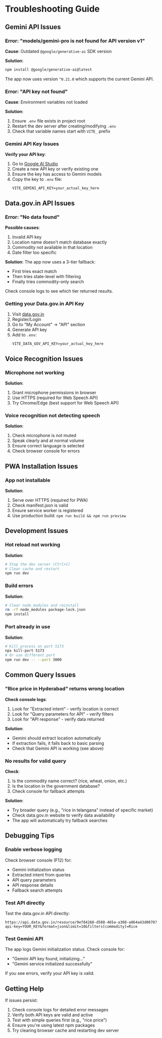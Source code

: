 # Troubleshooting Guide

## Gemini API Issues

### Error: "models/gemini-pro is not found for API version v1"

**Cause**: Outdated `@google/generative-ai` SDK version

**Solution**: 
```bash
npm install @google/generative-ai@latest
```

The app now uses version `^0.21.0` which supports the current Gemini API.

### Error: "API key not found"

**Cause**: Environment variables not loaded

**Solution**:
1. Ensure `.env` file exists in project root
2. Restart the dev server after creating/modifying `.env`
3. Check that variable names start with `VITE_` prefix

### Gemini API Key Issues

**Verify your API key**:
1. Go to [Google AI Studio](https://makersuite.google.com/app/apikey)
2. Create a new API key or verify existing one
3. Ensure the key has access to Gemini models
4. Copy the key to `.env` file:
   ```
   VITE_GEMINI_API_KEY=your_actual_key_here
   ```

## Data.gov.in API Issues

### Error: "No data found"

**Possible causes**:
1. Invalid API key
2. Location name doesn't match database exactly
3. Commodity not available in that location
4. Date filter too specific

**Solution**:
The app now uses a 3-tier fallback:
- First tries exact match
- Then tries state-level with filtering
- Finally tries commodity-only search

Check console logs to see which tier returned results.

### Getting your Data.gov.in API Key

1. Visit [data.gov.in](https://data.gov.in)
2. Register/Login
3. Go to "My Account" → "API" section
4. Generate API key
5. Add to `.env`:
   ```
   VITE_DATA_GOV_API_KEY=your_actual_key_here
   ```

## Voice Recognition Issues

### Microphone not working

**Solution**:
1. Grant microphone permissions in browser
2. Use HTTPS (required for Web Speech API)
3. Try Chrome/Edge (best support for Web Speech API)

### Voice recognition not detecting speech

**Solution**:
1. Check microphone is not muted
2. Speak clearly and at normal volume
3. Ensure correct language is selected
4. Check browser console for errors

## PWA Installation Issues

### App not installable

**Solution**:
1. Serve over HTTPS (required for PWA)
2. Check manifest.json is valid
3. Ensure service worker is registered
4. Use production build: `npm run build && npm run preview`

## Development Issues

### Hot reload not working

**Solution**:
```bash
# Stop the dev server (Ctrl+C)
# Clear cache and restart
npm run dev
```

### Build errors

**Solution**:
```bash
# Clear node_modules and reinstall
rm -rf node_modules package-lock.json
npm install
```

### Port already in use

**Solution**:
```bash
# Kill process on port 5173
npx kill-port 5173
# Or use different port
npm run dev -- --port 3000
```

## Common Query Issues

### "Rice price in Hyderabad" returns wrong location

**Check console logs**:
1. Look for "Extracted intent" - verify location is correct
2. Look for "Query parameters for API" - verify filters
3. Look for "API response" - verify data returned

**Solution**:
- Gemini should extract location automatically
- If extraction fails, it falls back to basic parsing
- Check that Gemini API is working (see above)

### No results for valid query

**Check**:
1. Is the commodity name correct? (rice, wheat, onion, etc.)
2. Is the location in the government database?
3. Check console for fallback attempts

**Solution**:
- Try broader query (e.g., "rice in telangana" instead of specific market)
- Check data.gov.in website to verify data availability
- The app will automatically try fallback searches

## Debugging Tips

### Enable verbose logging

Check browser console (F12) for:
- Gemini initialization status
- Extracted intent from queries
- API query parameters
- API response details
- Fallback search attempts

### Test API directly

Test the data.gov.in API directly:
```
https://api.data.gov.in/resource/9ef84268-d588-465a-a308-a864a43d0070?api-key=YOUR_KEY&format=json&limit=10&filters[commodity]=Rice
```

### Test Gemini API

The app logs Gemini initialization status. Check console for:
- "Gemini API key found, initializing..."
- "Gemini service initialized successfully"

If you see errors, verify your API key is valid.

## Getting Help

If issues persist:
1. Check console logs for detailed error messages
2. Verify both API keys are valid and active
3. Test with simple queries first (e.g., "rice price")
4. Ensure you're using latest npm packages
5. Try clearing browser cache and restarting dev server
